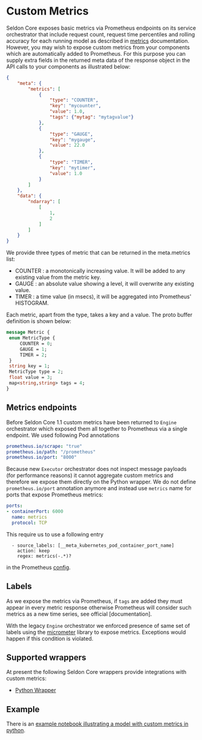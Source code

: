 # Custom Metrics

Seldon Core exposes basic metrics via Prometheus endpoints on its service orchestrator that include request count, request time percentiles and rolling accuracy for each running model as described in [metrics](./analytics.md) documentation.
However, you may wish to expose custom metrics from your components which are automatically added to Prometheus.
For this purpose you can supply extra fields in the returned meta data of the response object in the API calls to your components as illustrated below:

```json
{
	"meta": {
		"metrics": [
			{
				"type": "COUNTER",
				"key": "mycounter",
				"value": 1.0,
				"tags": {"mytag": "mytagvalue"}
			},
			{
				"type": "GAUGE",
				"key": "mygauge",
				"value": 22.0
			},
			{
				"type": "TIMER",
				"key": "mytimer",
				"value": 1.0
			}
		]
	},
	"data": {
		"ndarray": [
			[
				1,
				2
			]
		]
	}
}
```

We provide three types of metric that can be returned in the meta.metrics list:

 * COUNTER : a monotonically increasing value. It will be added to any existing value from the metric key.
 * GAUGE : an absolute value showing a level, it will overwrite any existing value.
 * TIMER : a time value (in msecs), it will be aggregated into Prometheus' HISTOGRAM.

Each metric, apart from the type, takes a key and a value. The proto buffer definition is shown below:

```protobuf
message Metric {
 enum MetricType {
     COUNTER = 0;
     GAUGE = 1;
     TIMER = 2;
 }
 string key = 1;
 MetricType type = 2;
 float value = 3;
 map<string,string> tags = 4;
}
```

## Metrics endpoints

Before Seldon Core 1.1 custom metrics have been returned to `Engine` orchestrator which exposed them all together to Prometheus via a single endpoint.
We used following Pod annotations
```yaml
prometheus.io/scrape: "true"
prometheus.io/path: "/prometheus"
prometheus.io/port: "8000"
```

Because new `Executor` orchestrator does not inspect message payloads (for performance reasons) it cannot aggregate custom metrics and therefore we expose them directly on the Python wrapper.
We do not define `prometheus.io/port` annotation anymore and instead use `metrics` name for ports that expose Prometheus metrics:
```yaml
ports:
- containerPort: 6000
  name: metrics
  protocol: TCP
```

This require us to use a following entry
```
  - source_labels: [__meta_kubernetes_pod_container_port_name]
    action: keep
    regex: metrics(-.*)?
```
in the Prometheus [config](https://github.com/SeldonIO/seldon-core/blob/master/helm-charts/seldon-core-analytics/files/prometheus/prometheus-config.yaml).



## Labels

As we expose the metrics via Prometheus, if ```tags``` are added they must appear in every metric response otherwise Prometheus will consider such metrics as a new time series, see official [documentation].

With the legacy `Engine` orchestrator we enforced presence of same set of labels using the [micrometer](https://micrometer.io/) library to expose metrics. Exceptions would happen if this condition is violated.


## Supported wrappers

At present the following Seldon Core wrappers provide integrations with custom metrics:

 * [Python Wrapper](../python/index.html)


## Example

There is an [example notebook illustrating a model with custom metrics in python](../examples/custom_metrics.html).
